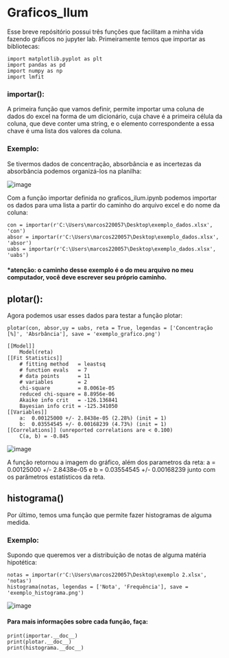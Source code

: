 # Graficos_Ilum
Esse breve repósitório possui três funções que facilitam a minha vida fazendo gráficos no jupyter lab. 
Primeiramente temos que importar as bibliotecas:
```
import matplotlib.pyplot as plt
import pandas as pd
import numpy as np
import lmfit
```
### importar():
A primeira função que vamos definir, permite importar uma coluna de dados do excel na forma de um dicionário, cuja chave é a primeira célula da coluna, que deve conter uma string, e o elemento correspondente a essa chave é uma lista dos valores da coluna.
### Exemplo:
Se tivermos dados de concentração, absorbância e as incertezas da absorbância podemos organizá-los na planilha:

![image](https://user-images.githubusercontent.com/106620307/177174524-f7338305-682b-4d88-8c41-32a86a131c71.png)

Com a função importar definida no graficos_ilum.ipynb podemos importar os dados para uma lista a partir do caminho do arquivo excel e do nome da coluna:
```
con = importar(r'C:\Users\marcos220057\Desktop\exemplo_dados.xlsx', 'con')
absor = importar(r'C:\Users\marcos220057\Desktop\exemplo_dados.xlsx', 'absor')
uabs = importar(r'C:\Users\marcos220057\Desktop\exemplo_dados.xlsx', 'uabs')
```
#### *atenção: o caminho desse exemplo é o do meu arquivo no meu computador, você deve escrever seu próprio caminho.

## plotar():
Agora podemos usar esses dados para testar a função plotar:
```
plotar(con, absor,uy = uabs, reta = True, legendas = ['Concentração [%]', 'Absrbância'], save = 'exemplo_grafico.png')
```
```
[[Model]]
    Model(reta)
[[Fit Statistics]]
    # fitting method   = leastsq
    # function evals   = 7
    # data points      = 11
    # variables        = 2
    chi-square         = 8.0061e-05
    reduced chi-square = 8.8956e-06
    Akaike info crit   = -126.136841
    Bayesian info crit = -125.341050
[[Variables]]
    a:  0.00125000 +/- 2.8438e-05 (2.28%) (init = 1)
    b:  0.03554545 +/- 0.00168239 (4.73%) (init = 1)
[[Correlations]] (unreported correlations are < 0.100)
    C(a, b) = -0.845
```
![image](https://user-images.githubusercontent.com/106620307/177175623-4e450bb2-3232-4fb7-9869-fb06304008a5.png)

A função retornou a imagem do gráfico, além dos parametros da reta:  a = 0.00125000 +/- 2.8438e-05   e  b = 0.03554545 +/- 0.00168239 junto com os parâmetros estatísticos da reta.

## histograma()
Por último, temos uma função que permite fazer histogramas de alguma medida.
### Exemplo:
Supondo que queremos ver a distribuição de notas de alguma matéria hipotética:
```
notas = importar(r'C:\Users\marcos220057\Desktop\exemplo 2.xlsx', 'notas')
histograma(notas, legendas = ['Nota', 'Frequência'], save = 'exemplo_histograma.png')
```
![image](https://user-images.githubusercontent.com/106620307/177180137-d075f562-a478-40ec-80c2-87e7eac2d4ca.png)

#### Para mais informações sobre cada função, faça:
```
print(importar.__doc__)
print(plotar.__doc__)
print(histograma.__doc__)
```
